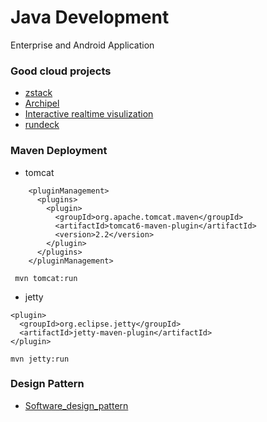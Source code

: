 # Java Development
Enterprise and Android Application

### Good cloud projects

- [zstack](https://github.com/zstackorg/zstack)
- [Archipel](https://github.com/ArchipelProject/Archipel)
- [Interactive realtime visulization](https://github.com/bokeh/bokeh)
- [rundeck](https://github.com/rundeck/rundeck)


### Maven Deployment

- tomcat

```
    <pluginManagement>
      <plugins>
        <plugin>
          <groupId>org.apache.tomcat.maven</groupId>
          <artifactId>tomcat6-maven-plugin</artifactId>
          <version>2.2</version>
        </plugin>
      </plugins>
    </pluginManagement>  
```
` mvn tomcat:run`

- jetty

```
<plugin>
  <groupId>org.eclipse.jetty</groupId>
  <artifactId>jetty-maven-plugin</artifactId>
</plugin>
```
`mvn jetty:run`

### Design Pattern

- [Software_design_pattern](https://en.wikipedia.org/wiki/Software_design_pattern)
